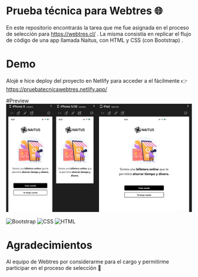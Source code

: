 # Prueba técnica para Webtres 🌐

En este repositorio encontrarás la tarea que me fue asignada en el proceso de selección para https://webtres.cl/ . La misma consistía en replicar el flujo de código de una app llamada Naitus, con HTML y CSS (con Bootstrap) .

# Demo

Alojé e hice deploy del proyecto en Netlify para acceder a el fácilmente 👉 https://pruebatecnicawebtres.netlify.app/

#Preview
![Vista responsiva de la app](/assets/preview.jpg)

![Bootstrap](https://img.shields.io/badge/Bootstrap-563D7C?style=for-the-badge&logo=bootstrap&logoColor=white)
![CSS](https://img.shields.io/badge/CSS3-1572B6?style=for-the-badge&logo=css3&logoColor=white)
![HTML](https://img.shields.io/badge/HTML5-E34F26?style=for-the-badge&logo=html5&logoColor=white)

# Agradecimientos

Al equipo de Webtres por considerarme para el cargo y permitirme participar en el proceso de selección 🙌

